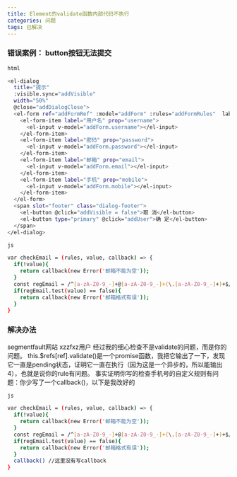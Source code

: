 ```yaml
---
title: Element的validate函数内部代码不执行
categories: 问题
tags: 已解决
---
```

  
  ### 错误案例： button按钮无法提交
  
  ``` bash
  html
  
  <el-dialog
    title="提示"
    :visible.sync="addVisible"
    width="50%"
    @close="addDialogClose">
    <el-form ref="addFormRef" :model="addForm" :rules="addFormRules"  label-width="80px">
      <el-form-item label="用户名" prop="username">
        <el-input v-model="addForm.username"></el-input>
      </el-form-item>
      <el-form-item label="密码" prop="password">
        <el-input v-model="addForm.password"></el-input>
      </el-form-item>
      <el-form-item label="邮箱" prop="email">
        <el-input v-model="addForm.email"></el-input>
      </el-form-item>
      <el-form-item label="手机" prop="mobile">
        <el-input v-model="addForm.mobile"></el-input>
      </el-form-item>
    </el-form>
    <span slot="footer" class="dialog-footer">
      <el-button @click="addVisible = false">取 消</el-button>
      <el-button type="primary" @click="addUser">确 定</el-button>
    </span>
  </el-dialog>
  
  js
  
  var checkEmail = (rules, value, callback) => {
    if(!value){
      return callback(new Error('邮箱不能为空'));
    }
    const regEmail = /^[a-zA-Z0-9_-]+@[a-zA-Z0-9_-]+(\.[a-zA-Z0-9_-]+)+$/
    if(regEmail.test(value) == false){
      return callback(new Error('邮箱格式有误'));
    }
  }
  ```
  
  ### 解决办法
  segmentfault网站
  xzzfxz用户
  经过我的细心检查不是validate的问题，而是你的问题。
  this.$refs[ref].validate()是一个promise函数，我把它输出了一下，发现它一直是pending状态，证明它一直在执行（因为这是一个异步的，所以能输出4），也就是说你的rule有问题。
  事实证明你写的检查手机号的自定义规则有问题：你少写了一个callback()，以下是我改好的
  
  ``` bash
  js
  
  var checkEmail = (rules, value, callback) => {
    if(!value){
      return callback(new Error('邮箱不能为空'));
    }
    const regEmail = /^[a-zA-Z0-9_-]+@[a-zA-Z0-9_-]+(\.[a-zA-Z0-9_-]+)+$/
    if(regEmail.test(value) == false){
      return callback(new Error('邮箱格式有误'));
    }
	callback() //这里没有写callback
  }
  ```